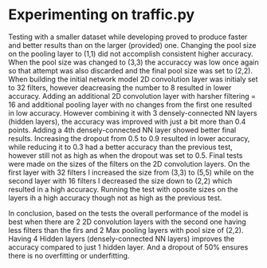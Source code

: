 Experimenting on traffic.py
===============================
Testing with a smaller dataset while developing proved to produce faster and better results than on the larger (provided) one. Changing the pool size on the pooling layer to (1,1) did not accomplish consistent higher accuracy. When the pool size was changed to (3,3) the accuraccy was low once again so that attempt was also discarded and the final pool size was set to (2,2). When building the initial network model 2D convolution layer was initialy set to 32 filters, however deacreasing the number to 8 resulted in lower accuracy. Adding an additional 2D convolution layer with harsher filtering = 16 and additional pooling layer with no changes from the first one resulted in low accuracy. However combining it with 3 densely-connected NN layers (hidden layers), the accuracy was improved with just a bit more than 0.4 points. Adding a 4th densely-connected NN layer showed better final results. Increasing the dropout from 0.5 to 0.9 resulted in lower accuracy, while reducing it to 0.3 had a better accuracy than the previous test, however still not as high as when the dropout was set to 0.5. Final tests were made on the sizes of the filters on the 2D convolution layers. On the first layer with 32 filters I increased the size from (3,3) to (5,5) while on the second layer with 16 filters I decreased the size down to (2,2) which resulted in a high accuracy. Running the test with oposite sizes on the layers ih a high accuracy though not as high as the previous test.

In conclusion, based on the tests the overall performance of the model is best when there are 2 2D convolution layers with the second one having less filters than the firs and 2 Max pooling layers with pool size of (2,2). Having 4 Hidden layers (densely-connected NN layers) improves the accuracy compared to just 1 hidden layer. And a dropout of 50% ensures there is no overfitting or underfitting.
